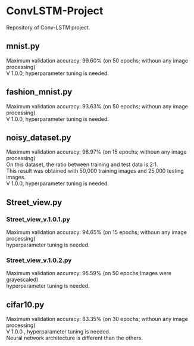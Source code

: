 # ConvLSTM-Project
Repository of Conv-LSTM project.

## mnist.py
Maximum validation accuracy: 99.60% (on 50 epochs; withoun any image processing)<br>
V 1.0.0, hyperparameter tuning is needed.

## fashion_mnist.py
Maximum validation accuracy: 93.63% (on 50 epochs; withoun any image processing)<br>
V 1.0.0, hyperparameter tuning is needed.

## noisy_dataset.py
Maximum validation accuracy: 98.97% (on 15 epochs; withoun any image processing)<br>
On this dataset, the ratio between training and test data is 2:1.<br>
This result was obtained with 50,000 training images and 25,000 testing images. <br>
V 1.0.0, hyperparameter tuning is needed.

## Street_view.py
### Street_view_v.1.0.1.py
Maximum validation accuracy: 94.65% (on 15 epochs; withoun any image processing)<br>
hyperparameter tuning is needed.
### Street_view_v.1.0.2.py
Maximum validation accuracy: 95.59% (on 50 epochs;Images were grayescaled) <br>
hyperparameter tuning is needed.

## cifar10.py
Maximum validation accuracy: 83.35% (on 30 epochs; withoun any image processing) <br>
V 1.0.0 , hyperparameter tuning is needed.<br>
Neural network architecture is different than the others.
